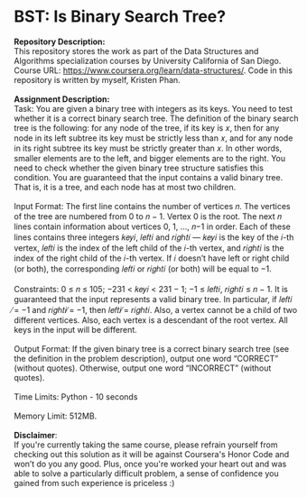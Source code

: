 # BST: Is Binary Search Tree?

__Repository Description:__
<br/>
This repository stores the work as part of the Data Structures and Algorithms specialization courses by University California of San Diego. Course URL: https://www.coursera.org/learn/data-structures/. Code in this repository is written by myself, Kristen Phan.
<br/>
<br/>
__Assignment Description:__
<br/>
Task: You are given a binary tree with integers as its keys. You need to test whether it is a correct binary
search tree. The definition of the binary search tree is the following: for any node of the tree, if its
key is 𝑥, then for any node in its left subtree its key must be strictly less than 𝑥, and for any node in
its right subtree its key must be strictly greater than 𝑥. In other words, smaller elements are to the
left, and bigger elements are to the right. You need to check whether the given binary tree structure
satisfies this condition. You are guaranteed that the input contains a valid binary tree. That is, it is a
tree, and each node has at most two children.
<br/>
<br/>
Input Format: The first line contains the number of vertices 𝑛. The vertices of the tree are numbered
from 0 to 𝑛 − 1. Vertex 0 is the root.
The next 𝑛 lines contain information about vertices 0, 1, ..., 𝑛−1 in order. Each of these lines contains
three integers 𝑘𝑒𝑦𝑖, 𝑙𝑒𝑓𝑡𝑖 and 𝑟𝑖𝑔ℎ𝑡𝑖 — 𝑘𝑒𝑦𝑖 is the key of the 𝑖-th vertex, 𝑙𝑒𝑓𝑡𝑖 is the index of the left
child of the 𝑖-th vertex, and 𝑟𝑖𝑔ℎ𝑡𝑖 is the index of the right child of the 𝑖-th vertex. If 𝑖 doesn’t have
left or right child (or both), the corresponding 𝑙𝑒𝑓𝑡𝑖 or 𝑟𝑖𝑔ℎ𝑡𝑖 (or both) will be equal to −1.
<br/>
<br/>
Constraints: 0 ≤ 𝑛 ≤ 105; −231 < 𝑘𝑒𝑦𝑖 < 231 − 1; −1 ≤ 𝑙𝑒𝑓𝑡𝑖, 𝑟𝑖𝑔ℎ𝑡𝑖 ≤ 𝑛 − 1. It is guaranteed that the
input represents a valid binary tree. In particular, if 𝑙𝑒𝑓𝑡𝑖 ̸= −1 and 𝑟𝑖𝑔ℎ𝑡𝑖 ̸= −1, then 𝑙𝑒𝑓𝑡𝑖 ̸= 𝑟𝑖𝑔ℎ𝑡𝑖.
Also, a vertex cannot be a child of two different vertices. Also, each vertex is a descendant of the root
vertex. All keys in the input will be different.
<br/>
<br/>
Output Format: If the given binary tree is a correct binary search tree (see the definition in the problem
description), output one word “CORRECT” (without quotes). Otherwise, output one word “INCORRECT”
(without quotes).
<br/>
<br/>
Time Limits: Python - 10 seconds
<br/>
<br/>
Memory Limit: 512MB.
<br/>
<br/>
__Disclaimer__: 
<br/>
If you're currently taking the same course, please refrain yourself from checking out this solution as it will be against Coursera's Honor Code and won’t do you any good. Plus, once you're worked your heart out and was able to solve a particularly difficult problem, a sense of confidence you gained from such experience is priceless :)

